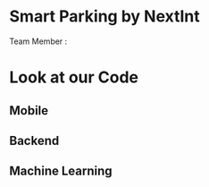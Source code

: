 # Smart Parking by NextInt

Team Member :


# Look at our Code

## Mobile 

## Backend

## Machine Learning

